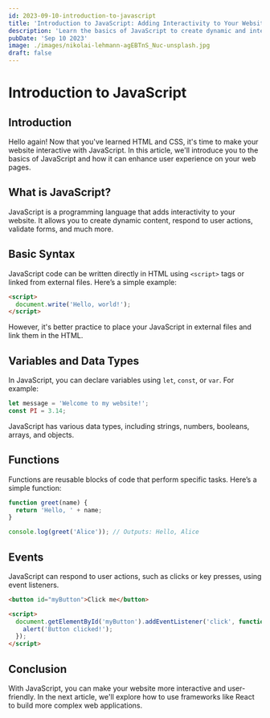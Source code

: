 ```yaml
---
id: 2023-09-10-introduction-to-javascript
title: 'Introduction to JavaScript: Adding Interactivity to Your Website'
description: 'Learn the basics of JavaScript to create dynamic and interactive web pages.'
pubDate: 'Sep 10 2023'
image: ./images/nikolai-lehmann-agEBTnS_Nuc-unsplash.jpg
draft: false
---
```


# Introduction to JavaScript

## Introduction

Hello again! Now that you've learned HTML and CSS, it's time to make your website interactive with JavaScript. In this article, we'll introduce you to the basics of JavaScript and how it can
enhance user experience on your web pages.

## What is JavaScript?

JavaScript is a programming language that adds interactivity to your website. It allows you to create dynamic content, respond to user actions, validate forms, and much more.

## Basic Syntax

JavaScript code can be written directly in HTML using `<script>` tags or linked from external files. Here’s a simple example:

```html
<script>
  document.write('Hello, world!');
</script>
```

However, it's better practice to place your JavaScript in external files and link them in the HTML.

## Variables and Data Types

In JavaScript, you can declare variables using `let`, `const`, or `var`. For example:

```javascript
let message = 'Welcome to my website!';
const PI = 3.14;
```

JavaScript has various data types, including strings, numbers, booleans, arrays, and objects.

## Functions

Functions are reusable blocks of code that perform specific tasks. Here’s a simple function:

```javascript
function greet(name) {
  return 'Hello, ' + name;
}

console.log(greet('Alice')); // Outputs: Hello, Alice
```

## Events

JavaScript can respond to user actions, such as clicks or key presses, using event listeners.

```html
<button id="myButton">Click me</button>

<script>
  document.getElementById('myButton').addEventListener('click', function () {
    alert('Button clicked!');
  });
</script>
```

## Conclusion

With JavaScript, you can make your website more interactive and user-friendly. In the next article, we'll explore how to use frameworks like React to build more complex web applications.
